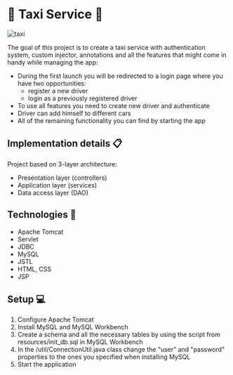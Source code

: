 # :oncoming_taxi: Taxi Service :oncoming_taxi:
![taxi](https://fainaidea.com/wp-content/uploads/2017/01/taxi.jpg)

The goal of this project is to create a taxi service with authentication system, custom injector, annotations and all the features that might come in handy while managing the app:

* During the first launch you will be redirected to a login page where you have two opportunities:
    * register a new driver
    * login as a previously registered driver
* To use all features you need to create new driver and authenticate
* Driver can add himself to different cars
* All of the remaining functionality you can find by starting the app
## Implementation details :clipboard:
Project based on 3-layer architecture:
* Presentation layer (controllers)
* Application layer (services)
* Data access layer (DAO)
## Technologies :wrench:
* Apache Tomcat
* Servlet
* JDBC
* MySQL
* JSTL
* HTML, CSS
* JSP
## Setup :computer:
1. Configure Apache Tomcat
2. Install MySQL and MySQL Workbench
3. Create a schema and all the necessary tables by using the script from resources/init_db.sql in MySQL Workbench
4. In the /util/ConnectionUtil.java class change the "user" and "password" properties to the ones you specified when installing MySQL
5. Start the application
